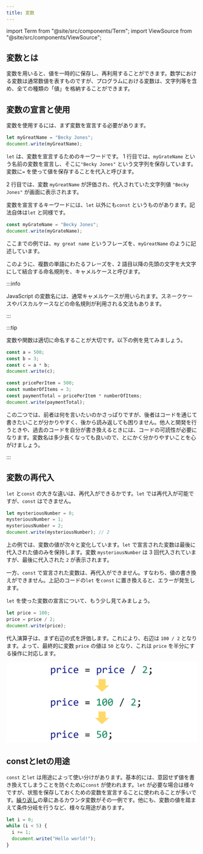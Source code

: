 ```yaml
---
title: 変数
---
```


import Term from "@site/src/components/Term";
import ViewSource from "@site/src/components/ViewSource";

## <Term type="javascriptVariable">変数</Term>とは

<p><Term type="javascriptVariable">変数</Term>を用いると、<Term type="javascriptValue">値</Term>を一時的に保存し、再利用することができます。数学における変数は通常数値を表すものですが、プログラムにおける<Term type="javascriptVariable">変数</Term>は、<Term type="javascriptString">文字列</Term>等を含め、全ての種類の「<Term type="javascriptValue">値</Term>」を格納することができます。</p>

## <Term type="javascriptVariable">変数</Term>の<Term type="javascriptDeclaration">宣言</Term>と使用

<p><Term type="javascriptVariable">変数</Term>を使用するには、まず<Term type="javascriptVariable">変数</Term>を<Term strong type="javascriptDeclaration">宣言</Term>する必要があります。</p>

```javascript title="script.js"
let myGreatName = "Becky Jones";
document.write(myGreatName);
```

`let` は、<Term type="javascriptVariable">変数</Term>を<Term type="javascriptDeclaration">宣言</Term>するためのキーワードです。 1 行目では、`myGrateName` という名前の<Term type="javascriptVariable">変数</Term>を<Term type="javascriptDeclaration">宣言</Term>し、そこに`"Becky Jones"` という文字列を保存しています。<Term type="javascriptVariable">変数</Term>に`=` を使って<Term type="javascriptValue">値</Term>を保存することを<Term type="javascriptAssignment">代入</Term>と呼びます。

2 行目では、<Term type="javascriptVariable">変数</Term> `myGreatName` が<Term type="javascriptEvaluation">評価</Term>され、<Term type="javascriptAssignment">代入</Term>されていた<Term type="javascriptString">文字列</Term><Term type="javascriptValue">値</Term> `"Becky Jones"` が画面に表示されます。

<p><Term type="javascriptVariable">変数</Term>を<Term type="javascriptDeclaration">宣言</Term>するキーワードには、<code>let</code> 以外にも<code>const</code> というものがあります。記法自体は<code>let</code> と同様です。</p>

```javascript title="script.js"
const myGrateName = "Becky Jones";
document.write(myGrateName);
```

ここまでの例では、`my great name` というフレーズを、`myGreatName` のように記述しています。

このように、複数の単語にわたるフレーズを、2 語目以降の先頭の文字を大文字にして結合する命名規則を、<Term strong type="camelCase">キャメルケース</Term>と呼びます。

:::info

<p><Term type="javascript">JavaScript</Term> の<Term type="javascriptVariable">変数</Term>名には、通常<Term type="camelCase">キャメルケース</Term>が用いられます。<Term type="snakeCase">スネークケース</Term>や<Term type="pascalCase">パスカルケース</Term>などの命名規則が利用される文法もあります。</p>

:::

:::tip

<Term type="javascriptVariable">変数</Term>や<Term type="javascriptFunction">関数</Term>は適切に命名することが大切です。以下の例を見てみましょう。

```javascript
const a = 500;
const b = 3;
const c = a * b;
document.write(c);
```

```javascript
const pricePerItem = 500;
const numberOfItems = 3;
const paymentTotal = pricePerItem * numberOfItems;
document.write(paymentTotal);
```

この二つでは、前者は何を言いたいのかさっぱりですが、後者はコードを通じて書きたいことが分かりやすく、後から読み返しても困りません。他人と開発を行うときや、過去のコードを自分が書き換えるときには、コードの可読性が必要になります。変数名は多少長くなっても良いので、とにかく分かりやすいことを心がけましょう。

:::

## <Term type="javascriptVariable">変数</Term>の再代入

`let` と`const` の大きな違いは、再<Term type="javascriptAssignment">代入</Term>ができるかです。`let` では再<Term type="javascriptAssignment">代入</Term>が可能ですが、`const` はできません。

```javascript title="script.js"
let mysteriousNumber = 0;
mysteriousNumber = 1;
mysteriousNumber = 2;
document.write(mysteriousNumber); // 2
```

上の例では、<Term type="javascriptVariable">変数</Term>の<Term type="javascriptValue">値</Term>が次々と変化しています。`let` で<Term type="javascriptDeclaration">宣言</Term>された<Term type="javascriptVariable">変数</Term>は最後に<Term type="javascriptAssignment">代入</Term>された<Term type="javascriptValue">値</Term>のみを保持します。<Term type="javascriptVariable">変数</Term> `mysteriousNumber` は 3 回<Term type="javascriptAssignment">代入</Term>されていますが、最後に<Term type="javascriptAssignment">代入</Term>された `2` が表示されます。

一方、`const` で<Term type="javascriptDeclaration">宣言</Term>された<Term type="javascriptVariable">変数</Term>は、再<Term type="javascriptAssignment">代入</Term>ができません。すなわち、<Term type="javascriptValue">値</Term>の書き換えができません。上記のコードの`let` を`const` に置き換えると、エラーが発生します。

`let` を使った<Term type="javascriptVariable">変数</Term>の<Term type="javascriptDeclaration">宣言</Term>について、もう少し見てみましょう。

```javascript title="script.js"
let price = 100;
price = price / 2;
document.write(price);
```

<ViewSource url={import.meta.url} path="_samples/compound-assignment" />

<p><Term type="javascriptAssignment">代入</Term><Term type="javascriptOperator">演算子</Term>は、まず右辺の<Term type="javascriptExpression">式</Term>を<Term type="javascriptEvaluation">評価</Term>します。これにより、右辺は <code>100 / 2</code> となります。よって、最終的に<Term type="javascriptVariable">変数</Term> <code>price</code> の<Term type="javascriptValue">値</Term>は <code>50</code> となり、これは <code>price</code> を半分にする操作に対応します。</p>

![変数の再代入](./reassignment-evaluation.png)

## constとletの用途

`const` と`let` は用途によって使い分けがあります。基本的には、意図せず<Term type="javascriptValue">値</Term>を書き換えてしまうことを防ぐために`const` が使われます。`let` が必要な場合は様々ですが、状態を保存しておくための<Term type="javascriptVariable">変数</Term>を<Term type="javascriptDeclaration">宣言</Term>することに使われることが多いです。[繰り返し](./../08-loop/)の章にあるカウンタ<Term type="javascriptVariable">変数</Term>がその一例です。他にも、<Term type="javascriptVariable">変数</Term>の値を踏まえて条件分岐を行うなど、様々な用途があります。

```javascript title="script.js"
let i = 0;
while (i < 5) {
  i += 1;
  document.write("Hello world!");
}
```
